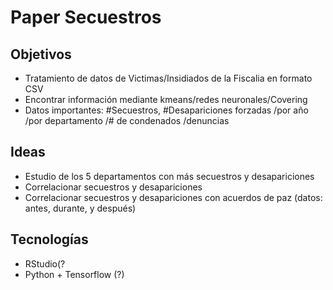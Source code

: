 # Paper Secuestros

## Objetivos

- Tratamiento de datos de Victimas/Insidiados de la Fiscalia en formato CSV
- Encontrar información mediante kmeans/redes neuronales/Covering
- Datos importantes: #Secuestros, #Desapariciones forzadas /por año /por departamento /# de condenados /denuncias

## Ideas

- Estudio de los 5 departamentos con más secuestros y desapariciones
- Correlacionar secuestros y desapariciones
- Correlacionar secuestros y desapariciones con acuerdos de paz (datos: antes, durante, y después)

## Tecnologías

- RStudio(?
- Python + Tensorflow (?)
